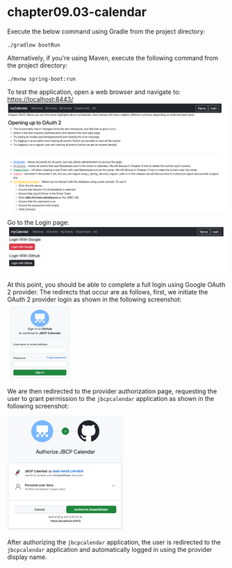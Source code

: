 # chapter09.03-calendar #

Execute the below command using Gradle from the project directory:

```shell
./gradlew bootRun
```

Alternatively, if you're using Maven, execute the following command from the project directory:

```shell
./mvnw spring-boot:run
```

To test the application, open a web browser and navigate to:
[https://localhost:8443/](https://localhost:8443/)
![img.png](docs/img.png)


Go to the Login page:
![img.png](docs/img_1.png)

At this point, you should be able to complete a full login using Google OAuth 2 provider. The redirects that occur are as follows, first, we initiate the OAuth 2 provider login as shown in the following screenshot:
![img.png](docs/img_2.png)

We are then redirected to the provider authorization page, requesting the user to grant permission to the `jbcpcalendar` application as shown in the following screenshot:

![img.png](docs/img_3.png)

After authorizing the `jbcpcalendar` application, the user is redirected to the `jbcpcalendar` application and automatically logged in using the provider display name.